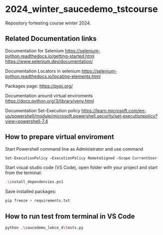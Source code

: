 # 2024_winter_saucedemo_tstcourse
Repository fortesting course winter 2024. 

## Related Documentation links
Documentation for Selenium 
https://selenium-python.readthedocs.io/getting-started.html
https://www.selenium.dev/documentation/

Documentation Locators in selenium 
https://selenium-python.readthedocs.io/locating-elements.html

Packages page:
https://pypi.org/

Documentation around virtual enviroments
https://docs.python.org/3/library/venv.html

Documentation Set-Execution policy 
https://learn.microsoft.com/en-us/powershell/module/microsoft.powershell.security/set-executionpolicy?view=powershell-7.4

## How to prepare virtual enviroment 
Start Powershell command line as Administrator and use command 
```bash
Set-ExecutionPolicy –ExecutionPolicy RemoteSigned –Scope CurrentUser
```

Start visual studio code (VS Code), open folder with your project and start from the terminal:
```bash
.\install_dependencies.ps1
```

Save installed packages:
```bash
pip freeze > requirements.txt 
```

## How to run test from terminal in VS Code
```bash
python .\saucedemo_lekce_4\tests.py
```